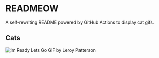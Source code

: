 # READMEOW

A self-rewriting README powered by GitHub Actions to display cat gifs.

## Cats

![Im Ready Lets Go GIF by Leroy Patterson](https://media3.giphy.com/media/CjmvTCZf2U3p09Cn0h/200.gif?cid=9acd02dao8m7atgl6dpolxxtclwla74oh0et4phufh3dq5b0&ep=v1_gifs_search&rid=200.gif&ct=g)
